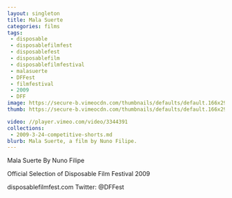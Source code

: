 ```yaml
---
layout: singleton
title: Mala Suerte
categories: films
tags:
 - disposable
 - disposablefilmfest
 - disposablefest
 - disposablefilm
 - disposablefilmfestival
 - malasuerte
 - DFFest
 - filmfestival
 - 2009
 - DFF
image: https://secure-b.vimeocdn.com/thumbnails/defaults/default.166x295.jpg
thumb: https://secure-b.vimeocdn.com/thumbnails/defaults/default.166x295.jpg

video: //player.vimeo.com/video/3344391
collections:
 - 2009-3-24-competitive-shorts.md
blurb: Mala Suerte, a film by Nuno Filipe.
---
```


Mala Suerte
By Nuno Filipe

Official Selection of Disposable Film Festival 2009

disposablefilmfest.com
Twitter: @DFFest